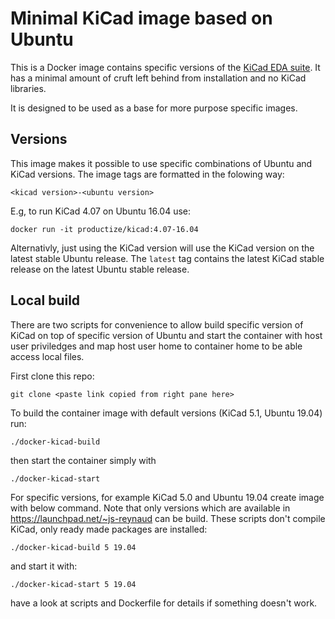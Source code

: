 Minimal KiCad image based on Ubuntu
===================================

This is a Docker image contains specific versions of the [KiCad EDA suite]. It
has a minimal amount of cruft left behind from installation and no KiCad
libraries.

It is designed to be used as a base for more purpose specific images.

Versions
--------

This image makes it possible to use specific combinations of Ubuntu and KiCad
versions. The image tags are formatted in the folowing way:

	<kicad version>-<ubuntu version>

E.g, to run KiCad 4.07 on Ubuntu 16.04 use:

	docker run -it productize/kicad:4.07-16.04

Alternativly, just using the KiCad version will use the KiCad version on the
latest stable Ubuntu release. The `latest` tag contains the latest KiCad stable
release on the latest Ubuntu stable release.

[KiCad EDA suite]: http://kicad-pcb.org/

Local build
-----------

There are two scripts for convenience to allow build specific version of KiCad
on top of specific version of Ubuntu and start the container with host user
priviledges and map host user home to container home to be able access local
files.

First clone this repo:

```
git clone <paste link copied from right pane here>
```

To build the container image with default versions (KiCad 5.1, Ubuntu 19.04) run:

```
./docker-kicad-build
```

then start the container simply with

```
./docker-kicad-start
```

For specific versions, for example KiCad 5.0 and Ubuntu 19.04 create image with below
command. Note that only versions which are available in https://launchpad.net/~js-reynaud
can be build. These scripts don't compile KiCad, only ready made packages are installed:

```
./docker-kicad-build 5 19.04
```

and start it with:

```
./docker-kicad-start 5 19.04
```

have a look at scripts and Dockerfile for details if something doesn't work.
